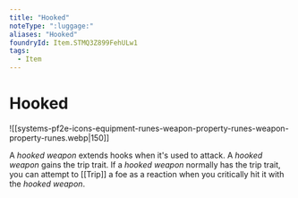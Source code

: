 ```yaml
---
title: "Hooked"
noteType: ":luggage:"
aliases: "Hooked"
foundryId: Item.STMQ3Z899FehULw1
tags:
  - Item
---
```


# Hooked
![[systems-pf2e-icons-equipment-runes-weapon-property-runes-weapon-property-runes.webp|150]]

A _hooked weapon_ extends hooks when it's used to attack. A _hooked weapon_ gains the trip trait. If a _hooked weapon_ normally has the trip trait, you can attempt to [[Trip]] a foe as a reaction when you critically hit it with the _hooked weapon_.
